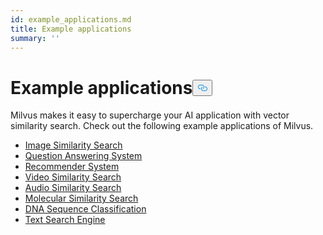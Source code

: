 ```yaml
---
id: example_applications.md
title: Example applications
summary: ''
---
```

<h1 id="Example-applications" class="common-anchor-header">Example applications<button data-href="#Example-applications" class="anchor-icon" translate="no">
      <svg translate="no"
        aria-hidden="true"
        focusable="false"
        height="20"
        version="1.1"
        viewBox="0 0 16 16"
        width="16"
      >
        <path
          fill="#0092E4"
          fill-rule="evenodd"
          d="M4 9h1v1H4c-1.5 0-3-1.69-3-3.5S2.55 3 4 3h4c1.45 0 3 1.69 3 3.5 0 1.41-.91 2.72-2 3.25V8.59c.58-.45 1-1.27 1-2.09C10 5.22 8.98 4 8 4H4c-.98 0-2 1.22-2 2.5S3 9 4 9zm9-3h-1v1h1c1 0 2 1.22 2 2.5S13.98 12 13 12H9c-.98 0-2-1.22-2-2.5 0-.83.42-1.64 1-2.09V6.25c-1.09.53-2 1.84-2 3.25C6 11.31 7.55 13 9 13h4c1.45 0 3-1.69 3-3.5S14.5 6 13 6z"
        ></path>
      </svg>
    </button></h1><p>Milvus makes it easy to supercharge your AI application with vector similarity search. Check out the following example applications of Milvus.</p>
<ul>
<li><a href="/docs/es/image_similarity_search.md">Image Similarity Search</a></li>
<li><a href="/docs/es/question_answering_system.md">Question Answering System</a></li>
<li><a href="/docs/es/recommendation_system.md">Recommender System</a></li>
<li><a href="/docs/es/video_similarity_search.md">Video Similarity Search</a></li>
<li><a href="/docs/es/audio_similarity_search.md">Audio Similarity Search</a></li>
<li><a href="/docs/es/molecular_similarity_search.md">Molecular Similarity Search</a></li>
<li><a href="/docs/es/dna_sequence_classification.md">DNA Sequence Classification</a></li>
<li><a href="/docs/es/text_search_engine.md">Text Search Engine</a></li>
</ul>
